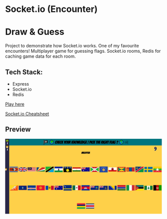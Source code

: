 # Socket.io (Encounter)

# Draw & Guess

Project to demonstrate how Socket.io works. One of my favourite encounters!
Multiplayer game for guessing flags.
Socket.io rooms, Redis for caching game data for each room.

## Tech Stack:

-   Express
-   Socket.io
-   Redis

[Play here](https://flags-and-more-flags.herokuapp.com/)

[Socket.io Cheatsheet](https://github.com/LPF33/guess-flag/blob/lesson/README.md)

## Preview

![GuessFlag](draw_guess.JPG)
